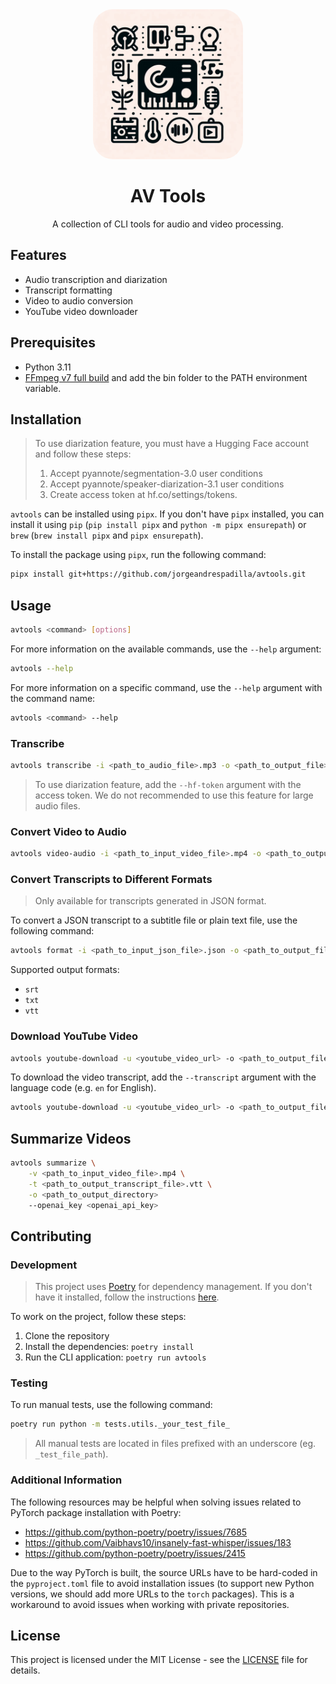 <div align="center">
  <img src="assets/hero.jpeg" alt="AV Tools" width="240" style="border-radius: 2rem;" />
  <h1 align="center">AV Tools</h1>
  <p align="center">
    A collection of CLI tools for audio and video processing.
  </p>
</div>

## Features

- Audio transcription and diarization
- Transcript formatting
- Video to audio conversion
- YouTube video downloader

## Prerequisites

- Python 3.11
- [FFmpeg v7 full build](https://www.gyan.dev/ffmpeg/builds/ffmpeg-release-full.7z) and add the bin folder to the PATH environment variable.

## Installation

> To use diarization feature, you must have a Hugging Face account and follow these steps:
> 1. Accept pyannote/segmentation-3.0 user conditions
> 2. Accept pyannote/speaker-diarization-3.1 user conditions
> 3. Create access token at hf.co/settings/tokens.

`avtools` can be installed using `pipx`. If you don't have `pipx` installed, you can install it using `pip` (`pip install pipx` and `python -m pipx ensurepath`) or `brew` (`brew install pipx` and `pipx ensurepath`).

To install the package using `pipx`, run the following command:
```bash
pipx install git+https://github.com/jorgeandrespadilla/avtools.git
```

## Usage

```bash
avtools <command> [options]
```

For more information on the available commands, use the `--help` argument:

```bash
avtools --help
```

For more information on a specific command, use the `--help` argument with the command name:

```bash
avtools <command> --help
```

### Transcribe

```bash
avtools transcribe -i <path_to_audio_file>.mp3 -o <path_to_output_file>.json
```

> To use diarization feature, add the `--hf-token` argument with the access token. We do not recommended to use this feature for large audio files.

### Convert Video to Audio

```bash
avtools video-audio -i <path_to_input_video_file>.mp4 -o <path_to_output_audio_file>.mp3
```

### Convert Transcripts to Different Formats

> Only available for transcripts generated in JSON format.

To convert a JSON transcript to a subtitle file or plain text file, use the following command:

```bash
avtools format -i <path_to_input_json_file>.json -o <path_to_output_file>.srt
```

Supported output formats:
- `srt`
- `txt`
- `vtt`

### Download YouTube Video

```bash
avtools youtube-download -u <youtube_video_url> -o <path_to_output_file>.mp4
```

To download the video transcript, add the `--transcript` argument with the language code (e.g. `en` for English).

```bash
avtools youtube-download -u <youtube_video_url> -o <path_to_output_file>.mp4 --transcript=<language_code>
```

## Summarize Videos

```bash
avtools summarize \
    -v <path_to_input_video_file>.mp4 \
    -t <path_to_output_transcript_file>.vtt \
    -o <path_to_output_directory>
    --openai_key <openai_api_key>
```

## Contributing

### Development

> This project uses [Poetry](https://python-poetry.org/) for dependency management. If you don't have it installed, follow the instructions [here](https://python-poetry.org/docs/#installation).

To work on the project, follow these steps:

1. Clone the repository
2. Install the dependencies: `poetry install`
3. Run the CLI application: `poetry run avtools`

### Testing

To run manual tests, use the following command:

```bash
poetry run python -m tests.utils._your_test_file_
```

> All manual tests are located in files prefixed with an underscore (eg. `_test_file_path`).	

### Additional Information

The following resources may be helpful when solving issues related to PyTorch package installation with Poetry:
- https://github.com/python-poetry/poetry/issues/7685
- https://github.com/Vaibhavs10/insanely-fast-whisper/issues/183
- https://github.com/python-poetry/poetry/issues/2415

Due to the way PyTorch is built, the source URLs have to be hard-coded in the `pyproject.toml` file to avoid installation issues (to support new Python versions, we should add more URLs to the `torch` packages). This is a workaround to avoid issues when working with private repositories.

## License

This project is licensed under the MIT License - see the [LICENSE](LICENSE) file for details.
